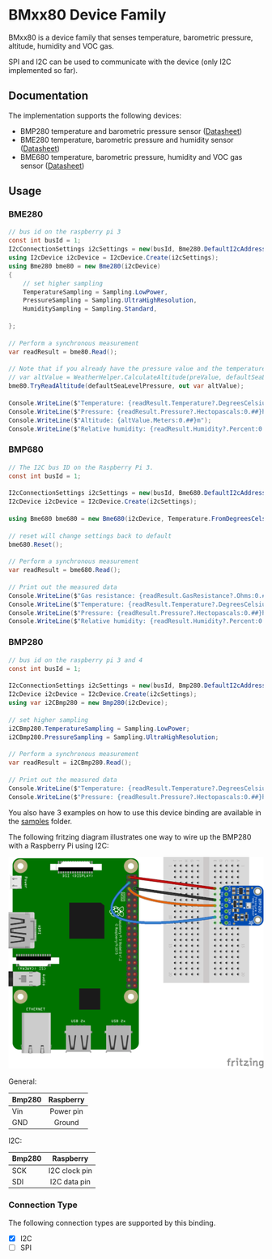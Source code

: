 # BMxx80 Device Family

BMxx80 is a device family that senses temperature, barometric pressure, altitude, humidity and VOC gas.

SPI and I2C can be used to communicate with the device (only I2C implemented so far).

## Documentation

The implementation supports the following devices:

- BMP280 temperature and barometric pressure sensor ([Datasheet](https://cdn-shop.adafruit.com/datasheets/BST-BMP280-DS001-11.pdf))
- BME280 temperature, barometric pressure and humidity sensor ([Datasheet](https://ae-bst.resource.bosch.com/media/_tech/media/datasheets/BST-BME280-DS002.pdf))
- BME680 temperature, barometric pressure, humidity and VOC gas sensor ([Datasheet](https://ae-bst.resource.bosch.com/media/_tech/media/datasheets/BST-BME680-DS001.pdf))

## Usage

### BME280

```csharp
// bus id on the raspberry pi 3
const int busId = 1;
I2cConnectionSettings i2cSettings = new(busId, Bme280.DefaultI2cAddress);
using I2cDevice i2cDevice = I2cDevice.Create(i2cSettings);
using Bme280 bme80 = new Bme280(i2cDevice)
{
    // set higher sampling
    TemperatureSampling = Sampling.LowPower,
    PressureSampling = Sampling.UltraHighResolution,
    HumiditySampling = Sampling.Standard,

};

// Perform a synchronous measurement
var readResult = bme80.Read();

// Note that if you already have the pressure value and the temperature, you could also calculate altitude by using
// var altValue = WeatherHelper.CalculateAltitude(preValue, defaultSeaLevelPressure, tempValue) which would be more performant.
bme80.TryReadAltitude(defaultSeaLevelPressure, out var altValue);

Console.WriteLine($"Temperature: {readResult.Temperature?.DegreesCelsius:0.#}\u00B0C");
Console.WriteLine($"Pressure: {readResult.Pressure?.Hectopascals:0.##}hPa");
Console.WriteLine($"Altitude: {altValue.Meters:0.##}m");
Console.WriteLine($"Relative humidity: {readResult.Humidity?.Percent:0.#}%");
```

### BMP680

```csharp
// The I2C bus ID on the Raspberry Pi 3.
const int busId = 1;

I2cConnectionSettings i2cSettings = new(busId, Bme680.DefaultI2cAddress);
I2cDevice i2cDevice = I2cDevice.Create(i2cSettings);

using Bme680 bme680 = new Bme680(i2cDevice, Temperature.FromDegreesCelsius(20.0));

// reset will change settings back to default
bme680.Reset();

// Perform a synchronous measurement
var readResult = bme680.Read();

// Print out the measured data
Console.WriteLine($"Gas resistance: {readResult.GasResistance?.Ohms:0.##}Ohm");
Console.WriteLine($"Temperature: {readResult.Temperature?.DegreesCelsius:0.#}\u00B0C");
Console.WriteLine($"Pressure: {readResult.Pressure?.Hectopascals:0.##}hPa");
Console.WriteLine($"Relative humidity: {readResult.Humidity?.Percent:0.#}%");
```

### BMP280

```csharp
// bus id on the raspberry pi 3 and 4
const int busId = 1;

I2cConnectionSettings i2cSettings = new(busId, Bmp280.DefaultI2cAddress);
I2cDevice i2cDevice = I2cDevice.Create(i2cSettings);
using var i2CBmp280 = new Bmp280(i2cDevice);

// set higher sampling
i2CBmp280.TemperatureSampling = Sampling.LowPower;
i2CBmp280.PressureSampling = Sampling.UltraHighResolution;

// Perform a synchronous measurement
var readResult = i2CBmp280.Read();

// Print out the measured data
Console.WriteLine($"Temperature: {readResult.Temperature?.DegreesCelsius:0.#}\u00B0C");
Console.WriteLine($"Pressure: {readResult.Pressure?.Hectopascals:0.##}hPa");
```

You also have 3 examples on how to use this device binding are available in the [samples](samples) folder.

The following fritzing diagram illustrates one way to wire up the BMP280 with a Raspberry Pi using I2C:

![Raspberry Pi Breadboard diagram](rpi-bmp280_i2c.png)

General:

| Bmp280 | Raspberry |
|--------|:---------:|
|Vin| Power pin|
|GND| Ground|

I2C:

| Bmp280 | Raspberry |
|--------|:---------:|
|SCK| I2C clock pin|
|SDI| I2C data pin|

### Connection Type

The following connection types are supported by this binding.

- [X] I2C
- [ ] SPI
